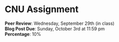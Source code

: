 # CNU Assignment

**Peer Review**: Wednesday, September 29th (in class)
<br /> **Blog Post Due**: Sunday, October 3rd at 11:59 pm
<br /> **Percentage**: 10%


